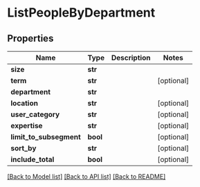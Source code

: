 # ListPeopleByDepartment

## Properties
Name | Type | Description | Notes
------------ | ------------- | ------------- | -------------
**size** | **str** |  | 
**term** | **str** |  | [optional] 
**department** | **str** |  | 
**location** | **str** |  | [optional] 
**user_category** | **str** |  | [optional] 
**expertise** | **str** |  | [optional] 
**limit_to_subsegment** | **bool** |  | [optional] 
**sort_by** | **str** |  | [optional] 
**include_total** | **bool** |  | [optional] 

[[Back to Model list]](../README.md#documentation-for-models) [[Back to API list]](../README.md#documentation-for-api-endpoints) [[Back to README]](../README.md)

